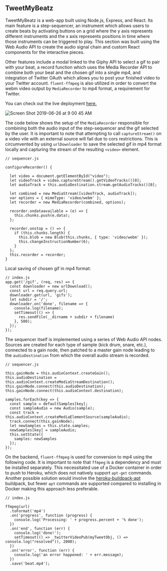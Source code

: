 ## TweetMyBeatz

TweetMyBeatz is a web-app built using Node.js, Express, and React.  Its main feature is a step-sequencer, an instrument which allows users to create beats by activating buttons on a grid where the y axis represents different instruments and the x axis represents positions in time where those instruments can be triggered to play.  This section was built using the Web Audio API to create the audio signal chain and custom React components for the interactive pieces.  

Other features include a modal linked to the Giphy API to select a gif to pair with your beat, a record function which uses the Media Recorder API to combine both your beat and the chosen gif into a single mp4, and integration of Twitter OAuth which allows you to post your finished video to your Twitter account.  `fluent-ffmpeg` is also utilized in order to convert the webm video output by `MediaRecorder` to mp4 format, a requirement for Twitter.

You can check out the live deployment [here.](https://tweetmybeatz.herokuapp.com)

![Screen Shot 2019-06-26 at 9 00 45 AM](https://user-images.githubusercontent.com/6785491/60199875-bc1a4580-97f9-11e9-89c6-2fb341700225.png)

The code below shows the setup of the `MediaRecorder` responsible for combining both the audio input of the step-sequencer and the gif selected by the user.  It is important to note that attempting to call `captureStream()` on a video vile with an external source will fail due to cors restrictions.  This is circumvented by using `urlDownloader` to save the selected gif in mp4 format locally and capturing the stream of the resulting `<video>` element.
```
// sequencer.js

configureRecorder() {

  let video = document.getElementById("video");
  let videoTrack = video.captureStream().getVideoTracks()[0];
  let audioTrack = this.audioDestination.stream.getAudioTracks()[0];

  let combined = new MediaStream([videoTrack, audioTrack]);
  var options = { mimeType: 'video/webm' };
  let recorder = new MediaRecorder(combined, options);

  recorder.ondataavailable = (e) => {
    this.chunks.push(e.data);
  };

  recorder.onstop = () => {
    if (this.chunks.length) {
      this.blob = new Blob(this.chunks, { type: 'video/webm' });
      this.changeInstructionNumber(6);
    }
  };
  this.recorder = recorder;
}
```

Local saving of chosen gif in mp4 format:

```
// index.js
app.get('/gif', (req, res) => {
  const downloader = new urlDownload();
  const url = req.query.url;
  downloader.get(url, 'gifs');
  let subdir = '/';
  downloader.on('done', filename => {
    console.log(filename);
    setTimeout(() => {
      res.sendFile(__dirname + subdir + filename)
    }, 500);
  });
});
```

The sequencer itself is implemented using a series of Web Audio API nodes.  Sources are created for each type of sample (kick drum, snare, etc.), connected to a gain node, then patched to a master gain node leading to the `audioDestination` from which the overall audio stream is recorded.  
```
// sequencer.js

this.gainNode = this.audioContext.createGain();
this.audioDestination = this.audioContext.createMediaStreamDestination();
this.gainNode.connect(this.audioDestination);
this.gainNode.connect(this.audioContext.destination);

samples.forEach(key => {
  const sample = defaultSamples[key];
  const sampleAudio = new Audio(sample);
  const track = this.audioContext.createMediaElementSource(sampleAudio);
  track.connect(this.gainNode);
  let newSamples = this.state.samples;
  newSamples[key] = sampleAudio;
  this.setState({
    samples: newSamples
  });
});
```

On the backend, `fluent-ffmpeg` is used for conversion to mp4 using the following code.  It is important to note that `ffmpeg` is a dependency and must be installed separately.  This necessitated use of a Docker container in order to push to Heroku, which does not natively support `apt-get` commands.  Another possible solution would involve the [heroku-buildpack-apt](https://github.com/heroku/heroku-buildpack-apt) buildpack, but fewer `apt` commands are supported compared to installing in Docker making this approach less preferable.  
```
// index.js

ffmpeg(url)
  .toFormat('mp4')
  .on('progress', function (progress) {
    console.log('Processing: ' + progress.percent + '% done');
  })
  .on('end', function (err) {
    console.log('done!');
    setTimeout(() => _twitterVideoPub(myTweetObj, () => console.log("resolved")), 2000);
  })
  .on('error', function (err) {
    console.log('an error happened: ' + err.message);
  })
  .save('beat.mp4');
```



